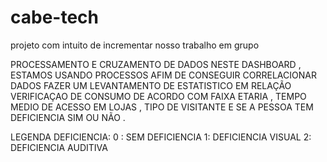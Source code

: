 # cabe-tech
projeto com intuito de incrementar nosso trabalho em grupo

PROCESSAMENTO  E CRUZAMENTO DE DADOS
NESTE DASHBOARD , ESTAMOS USANDO PROCESSOS AFIM DE CONSEGUIR CORRELACIONAR DADOS FAZER UM LEVANTAMENTO DE ESTATISTICO EM RELAÇÃO VERIFICAÇAO DE CONSUMO DE ACORDO COM FAIXA ETARIA  , TEMPO MEDIO DE ACESSO EM LOJAS , TIPO DE VISITANTE E SE A PESSOA TEM DEFICIENCIA  SIM OU NÃO . 

LEGENDA DEFICIENCIA: 
0 : SEM DEFICIENCIA 
1: DEFICIENCIA VISUAL 
2: DEFICIENCIA AUDITIVA
